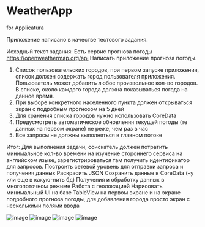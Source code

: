 # WeatherApp
for Applicatura

Приложение написано в качестве тестового задания.

Исходный текст задания:
Есть сервис прогноза погоды https://openweathermap.org/api
Написать приложение прогноза погоды.
1. Список пользовательских городов, при первом запуске приложения, список должен
содержать город пользователя приложения. Пользователь может добавить любое
произвольное кол-во городов. В списке, около каждого города должна показываться
погода на данное время.
2. При выборе конкретного населенного пункта должен открываться экран с подробным
прогнозом на 5 дней
3. Для хранения списка городов нужно использовать CoreData
4. Предусмотреть автоматическое обновления текущей погоды (те данных на первом
экране) не реже, чем раз в час
5. Все запросы не должны выполняться в главном потоке

Итог:
Для выполнения задачи, соискатель должен потратить минимальное кол-во времени на
изучение стороннего сервиса на английском языке, зарегистрироваться там получить
идентификатор для запросов.
Построить сетевой уровень для отправки запроса и получения данных
Раскрасить JSON
Сохранить данные в CoreData (ну или еще в какую-нить бд)
Получения и обработку данных в многопоточном режиме
Работа с геолокацией
Нарисовать минимальный UI на базе TableView на первом экране и на экране подробного
прогноза погоды, для добавления города просто экран с несколькими полями ввода

![image](https://user-images.githubusercontent.com/5717020/144679407-d73e87c1-bdd2-4e7b-9acf-47e92f0ddf09.png)
![image](https://user-images.githubusercontent.com/5717020/144679260-3fa8cfaa-24c0-4f8a-8d12-de6952ab4ac0.png)
![image](https://user-images.githubusercontent.com/5717020/144679353-2af58767-1340-44ee-af7f-d542409dc38b.png)
![image](https://user-images.githubusercontent.com/5717020/144679452-095d4bae-63a4-4b16-9477-3f8b83144b05.png)


